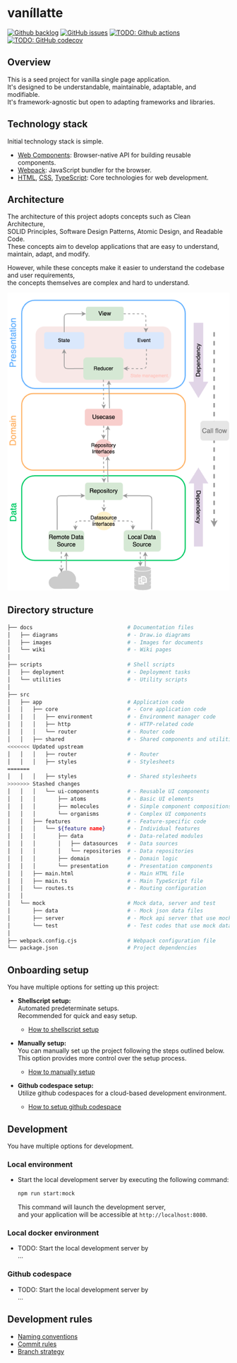 # vaníllatte

[![Github backlog](https://img.shields.io/badge/-in_progress-262626.svg?style=for-the-badge&logo=github&logoColor=f2f2f2&label=backlog&labelColor=262626&color=blue)](https://github.com/users/ochairo/projects/5)
[![GitHub issues](https://img.shields.io/github/issues/ochairo/vanillatte?style=for-the-badge&logo=github&logoColor=f2f2f2&label=issues&labelColor=262626)](https://github.com/ochairo/vanillatte/issues)
[![TODO: Github actions](https://img.shields.io/github/actions/workflow/status/ochairo/vanillatte/main.yml?style=for-the-badge&cacheSeconds=60&branch=development&logo=github&logoColor=f2f2f2&label=TODO:ci&labelColor=262626)](https://github.com/ochairo/vanillatte/actions/workflows/main.yml)
[![TODO: GitHub codecov](https://img.shields.io/codecov/c/github/ochairo/vanillatte?style=for-the-badge&logo=codecov&logoColor=f2f2f2&label=TODO:coverage&labelColor=262626)](https://github.com/ochairo/vanillatte/tree/development?tab=readme-ov-file#vanillatte)

## Overview

This is a seed project for vanilla single page application.  
It's designed to be understandable, maintainable, adaptable, and modifiable.  
It's framework-agnostic but open to adapting frameworks and libraries.

## Technology stack

Initial technology stack is simple.

- [Web Components](https://developer.mozilla.org/en-US/docs/Web/API/Web_Components): Browser-native API for building reusable components.
- [Webpack](https://webpack.js.org/): JavaScript bundler for the browser.
- [HTML](https://developer.mozilla.org/en-US/docs/Web/HTML), [CSS](https://developer.mozilla.org/en-US/docs/Web/CSS), [TypeScript](https://www.typescriptlang.org/): Core technologies for web development.

## Architecture

The architecture of this project adopts concepts such as Clean Architecture,  
SOLID Principles, Software Design Patterns, Atomic Design, and Readable Code.  
These concepts aim to develop applications that are easy to understand, maintain, adapt, and modify.

However, while these concepts make it easier to understand the codebase and user requirements,  
the concepts themselves are complex and hard to understand.

![architecture](docs/images/architecture.png)

## Directory structure

```sh
├── docs                              # Documentation files
│   ├── diagrams                      # - Draw.io diagrams
│   ├── images                        # - Images for documents
│   └── wiki                          # - Wiki pages
│
├── scripts                           # Shell scripts
│   ├── deployment                    # - Deployment tasks
│   └── utilities                     # - Utility scripts
│
├── src
│   ├── app                           # Application code
│   │   ├── core                      # - Core application code
│   │   │   ├── environment           # - Environment manager code
│   │   │   ├── http                  # - HTTP-related code
│   │   │   └── router                # - Router code
│   │   ├── shared                    # - Shared components and utilities
<<<<<<< Updated upstream
│   │   │   ├── router                # - Router
│   │   │   ├── styles                # - Stylesheets
=======
│   │   │   ├── styles                # - Shared stylesheets
>>>>>>> Stashed changes
│   │   │   └── ui-components         # - Reusable UI components
│   │   │       ├── atoms             # - Basic UI elements
│   │   │       ├── molecules         # - Simple component compositions
│   │   │       └── organisms         # - Complex UI components
│   │   ├── features                  # - Feature-specific code
│   │   │   └── ${feature name}       # - Individual features
│   │   │       ├── data              # - Data-related modules
│   │   │       │   ├── datasources   # - Data sources
│   │   │       │   └── repositories  # - Data repositories
│   │   │       ├── domain            # - Domain logic
│   │   │       └── presentation      # - Presentation components
│   │   ├── main.html                 # - Main HTML file
│   │   ├── main.ts                   # - Main TypeScript file
│   │   └── routes.ts                 # - Routing configuration
│   │
│   └── mock                          # Mock data, server and test
│       ├── data                      # - Mock json data files
│       ├── server                    # - Mock api server that use mock data
│       └── test                      # - Test codes that use mock data
│
├── webpack.config.cjs                # Webpack configuration file
└── package.json                      # Project dependencies
```

## Onboarding setup

You have multiple options for setting up this project:

- **Shellscript setup:**  
  Automated predeterminate setups.  
  Recommended for quick and easy setup.

  - [How to shellscript setup](docs/wiki/onboarding-setup/shellscript_setup.md)

- **Manually setup:**  
  You can manually set up the project following the steps outlined below.  
  This option provides more control over the setup process.

  - [How to manually setup](docs/wiki/onboarding-setup/manually_setup.md)

- **Github codespace setup:**  
  Utilize github codespaces for a cloud-based development environment.

  - [How to setup github codespace](docs/wiki/onboarding-setup/codespace_setup.md)

## Development

You have multiple options for development.

### Local environment

- Start the local development server by executing the following command:

  ```sh
  npm run start:mock
  ```

  This command will launch the development server,  
  and your application will be accessible at `http://localhost:8080`.

### Local docker environment

- TODO: Start the local development server by  
  ...

### Github codespace

- TODO: Start the local development server by  
  ...

## Development rules

- [Naming conventions](docs/wiki/development-rules/naming_conventions.md)
- [Commit rules](docs/wiki/development-rules/commit_rules.md)
- [Branch strategy](docs/wiki/development-rules/branch_strategy.md)

